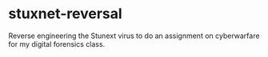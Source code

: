 # stuxnet-reversal
Reverse engineering the Stunext virus to do an assignment on cyberwarfare for my digital forensics class.
